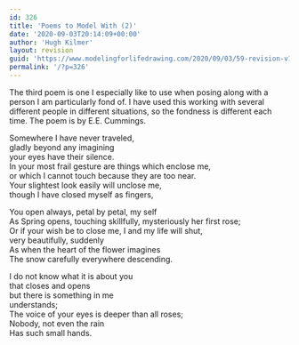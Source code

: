 ```yaml
---
id: 326
title: 'Poems to Model With (2)'
date: '2020-09-03T20:14:09+00:00'
author: 'Hugh Kilmer'
layout: revision
guid: 'https://www.modelingforlifedrawing.com/2020/09/03/59-revision-v1/'
permalink: '/?p=326'
---
```


 The third poem is one I especially like to use when posing along with a person I am particularly fond of. I have used this working with several different people in different situations, so the fondness is different each time. The poem is by E.E. Cummings.

  
Somewhere I have never traveled,  
 gladly beyond any imagining  
 your eyes have their silence.  
In your most frail gesture are things which enclose me,  
 or which I cannot touch because they are too near.  
Your slightest look easily will unclose me,  
 though I have closed myself as fingers,

You open always, petal by petal, my self  
As Spring opens, touching skillfully, mysteriously her first rose;  
Or if your wish be to close me, I and my life will shut,  
 very beautifully, suddenly  
As when the heart of the flower imagines  
The snow carefully everywhere descending.

I do not know what it is about you  
 that closes and opens  
 but there is something in me  
 understands;  
The voice of your eyes is deeper than all roses;  
Nobody, not even the rain  
Has such small hands.